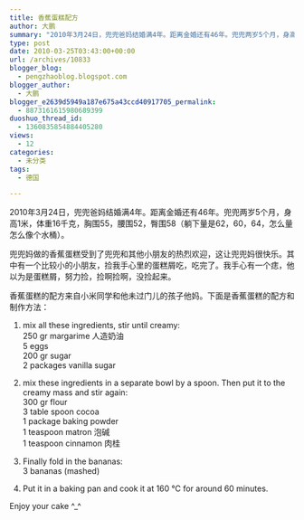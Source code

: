 ```yaml
---
title: 香蕉蛋糕配方
author: 大鹏
summary: "2010年3月24日，兜兜爸妈结婚满4年。距离金婚还有46年。兜兜两岁5个月，身高1米，体重16千克，胸围55，腰围52，臀围58（躺下量是62，60，64，怎么量怎么像个水桶）。"
type: post
date: 2010-03-25T03:43:00+00:00
url: /archives/10833
blogger_blog:
  - pengzhaoblog.blogspot.com
blogger_author:
  - 大鹏
blogger_e2639d5949a187e675a43ccd40917705_permalink:
  - 8873161615980689399
duoshuo_thread_id:
  - 1360835854884405280
views:
  - 12
categories:
  - 未分类
tags:
  - 德国

---
```

2010年3月24日，兜兜爸妈结婚满4年。距离金婚还有46年。兜兜两岁5个月，身高1米，体重16千克，胸围55，腰围52，臀围58（躺下量是62，60，64，怎么量怎么像个水桶）。

兜兜妈做的香蕉蛋糕受到了兜兜和其他小朋友的热烈欢迎，这让兜兜妈很快乐。其中有一个比较小的小朋友，捡我手心里的蛋糕屑吃，吃完了。我手心有一个痣，他以为是蛋糕屑，努力捡，捡啊捡啊，没捡起来。

香蕉蛋糕的配方来自小米同学和他未过门儿的孩子他妈。下面是香蕉蛋糕的配方和制作方法：

1. mix all these ingredients, stir until creamy:  
250 gr margarime 人造奶油  
5 eggs  
200 gr sugar  
2 packages vanilla sugar

2. mix these ingredients in a separate bowl by a spoon. Then put it to the creamy mass and stir again:  
300 gr flour  
3 table spoon cocoa  
1 package baking powder  
1 teaspoon matron 泡碱  
1 teaspoon cinnamon 肉桂

3. Finally fold in the bananas:  
3 bananas (mashed)

4. Put it in a baking pan and cook it at 160 ℃ for around 60 minutes.

Enjoy your cake ^_^
